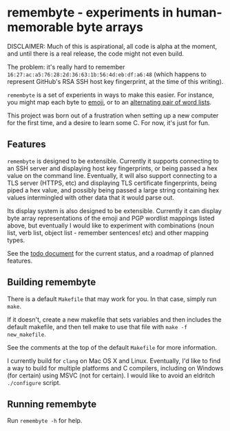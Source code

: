 # remembyte - experiments in human-memorable byte arrays

DISCLAIMER: Much of this is aspirational, all code is alpha at the moment, and until there is a real release, the code might not even build.

The problem: it's really hard to remember `16:27:ac:a5:76:28:2d:36:63:1b:56:4d:eb:df:a6:48` (which happens to represent GitHub's RSA SSH host key fingerprint, at the time of this writing). 

`remembyte` is a set of experients in ways to make this easier. For instance, you might map each byte to [emoji](http://www.windytan.com/2014/10/visualizing-hex-bytes-with-unicode-emoji.html), or to an [alternating pair of word lists](https://en.wikipedia.org/wiki/PGP_word_list). 

This project was born out of a frustration when setting up a new computer for the first time, and a desire to learn some C. For now, it's just for fun. 

## Features

`remembyte` is designed to be extensible. Currently it supports connecting to an SSH server and displaying host key fingerprints, or being passed a hex value on the command line. Eventually, it will also support connecting to a TLS server (HTTPS, etc) and displaying TLS certificate fingerprints, being piped a hex value, and possibly being passed a large string containing hex values intermingled with other data that it would parse out.

Its display system is also designed to be extensible. Currently it can display byte array representations of the emoji and PGP wordlist mappings listed above, but eventually I would like to experiment with combinations (noun list, verb list, object list - remember sentences! etc) and other mapping types. 

See the [todo document](./todo.markdown) for the current status, and a roadmap of planned features.

## Building remembyte

There is a default `Makefile` that may work for you. In that case, simply run `make`. 

If it doesn't, create a new makefile that sets variables and then includes the default makefile, and then tell make to use that file with `make -f new_makefile`.

See the comments at the top of the default `Makefile` for more information.

I currently build for `clang` on Mac OS X and Linux. Eventually, I'd like to find a way to build for multiple platforms and C compilers, including on Windows (for certain) using MSVC (not for certain). I would like to avoid an eldritch `./configure` script. 

## Running remembyte

Run `remembyte -h` for help.
